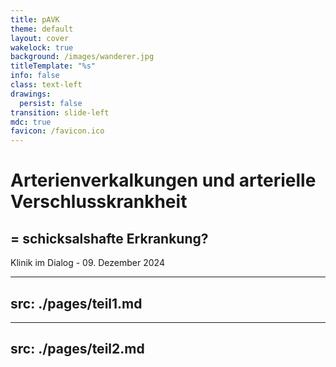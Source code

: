 ```yaml
---
title: pAVK
theme: default
layout: cover
wakelock: true
background: /images/wanderer.jpg
titleTemplate: "%s"
info: false
class: text-left
drawings:
  persist: false
transition: slide-left
mdc: true
favicon: /favicon.ico
---
```


# Arterienverkalkungen und arterielle Verschlusskrankheit

## = schicksalshafte Erkrankung?

<div class="abs-bl m-6">
Klinik im Dialog - 09. Dezember 2024
</div>

---
src: ./pages/teil1.md
---

---
src: ./pages/teil2.md
---
